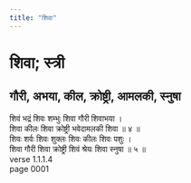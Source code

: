 ```yaml
---
title: "शिवा"
---
```


# शिवा; स्त्री
## गौरी, अभया, कील, क्रोष्ट्री, आमलकी, स्नुषा
शिवं भद्रं शिवः शम्भुः शिवा गौरी शिवाभया ।<br />शिवा कीलः शिवा क्रोष्ट्री भवेदामलकी शिवा ॥ ४ ॥<br />शिवः शर्वः शिवः शुक्लः शिवः कीलः शिवः पशुः ।<br />शिवा गौरी शिवा क्रोष्ट्री शिवं श्रेयः शिवा स्नुषा ॥ ५ ॥<br />verse 1.1.1.4<br />page 0001

